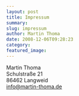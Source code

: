 ```yaml
---
layout: post
title: Impressum
summary: 
slug: impressum
author: Martin Thoma
date: 2008-12-06T09:28:23
category: 
featured_image: 
---
```

<p>Martin Thoma<br/>
Schulstraße 21<br/>
86462 Langweid<br/>
<a href="mailto:info@martin-thoma.de">info@martin-thoma.de</a><br/>
</p>
